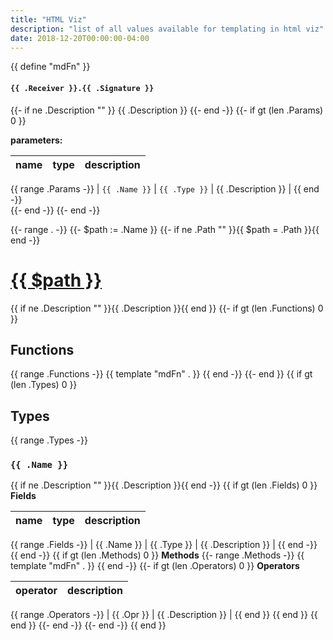 ```yaml
---
title: "HTML Viz"
description: "list of all values available for templating in html viz"
date: 2018-12-20T00:00:00-04:00
---
```

<!--WARNING! This page is auto-generated by a script. Please see the makefile in the website repo for details-->

{{ define "mdFn" }}
#### `{{ .Receiver }}.{{ .Signature }}`
{{- if ne .Description "" }}
{{ .Description }}
{{- end -}}
{{- if gt (len .Params) 0 }}

**parameters:**

| name | type | description |
|------|------|-------------|
{{ range .Params -}}
| `{{ .Name }}` | `{{ .Type }}` | {{ .Description }} |
{{ end -}}
<br />
{{- end -}}
{{- end -}}


{{- range . -}}
{{- $path := .Name }}
{{- if ne .Path ""  }}{{ $path = .Path }}{{ end -}}
# <a id="{{.Name}}" href="#{{.Name}}">{{ $path }}</a>
{{ if ne .Description "" }}{{ .Description }}{{ end }}
{{- if gt (len .Functions) 0 }}
## Functions
{{ range .Functions -}}
{{ template "mdFn" . }}
{{ end -}}
{{- end }}
{{ if gt (len .Types) 0 }}
## Types
{{ range .Types -}}
### `{{ .Name }}`
{{ if ne .Description "" }}{{ .Description }}{{ end -}}
{{ if gt (len .Fields) 0 }}
**Fields**

| name | type | description |
|------|------|-------------|
{{ range .Fields -}}
| {{ .Name }} | {{ .Type }} | {{ .Description }} |
{{ end -}}
{{ end -}}
{{ if gt (len .Methods) 0 }}
**Methods**
{{- range .Methods -}}
{{ template "mdFn" . }}
{{ end -}}
{{- if gt (len .Operators) 0 }}
**Operators**

| operator | description |
|----------|-------------|
{{ range .Operators -}}
	| {{ .Opr }} | {{ .Description }} |
{{ end }}
{{ end }}
{{ end }}
{{- end -}}
{{- end -}}
{{ end }}